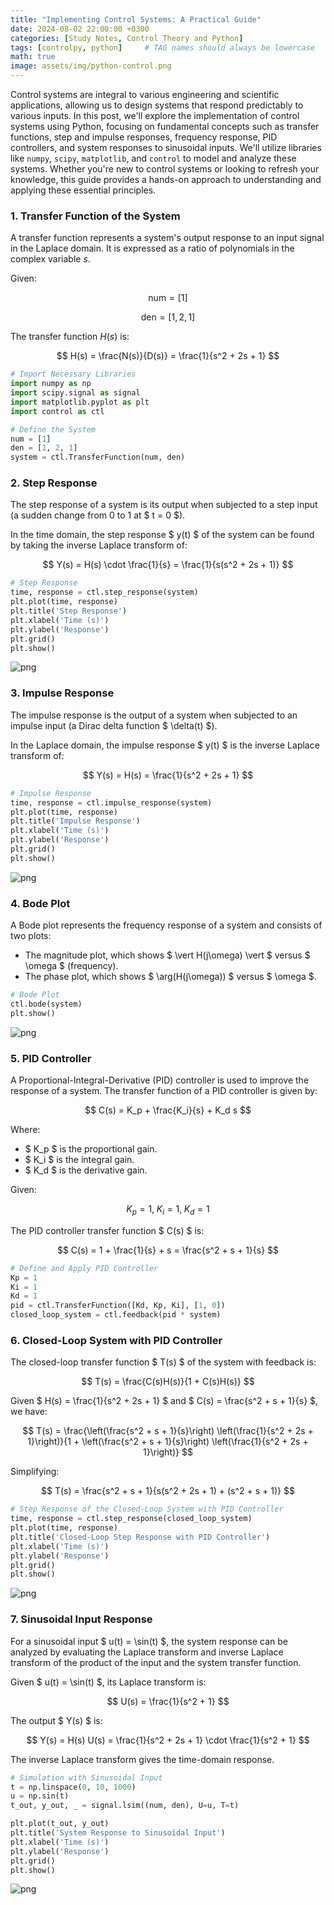 ```yaml
---
title: "Implementing Control Systems: A Practical Guide"
date: 2024-08-02 22:00:00 +0300
categories: [Study Notes, Control Theory and Python]
tags: [controlpy, python]     # TAG names should always be lowercase
math: true
image: assets/img/python-control.png
---
```


Control systems are integral to various engineering and scientific applications, allowing us to design systems that respond predictably to various inputs. In this post, we'll explore the implementation of control systems using Python, focusing on fundamental concepts such as transfer functions, step and impulse responses, frequency response, PID controllers, and system responses to sinusoidal inputs. We'll utilize libraries like `numpy`, `scipy`, `matplotlib`, and `control` to model and analyze these systems. Whether you're new to control systems or looking to refresh your knowledge, this guide provides a hands-on approach to understanding and applying these essential principles.

### 1. Transfer Function of the System

A transfer function represents a system's output response to an input signal in the Laplace domain. It is expressed as a ratio of polynomials in the complex variable $s$.

Given:

$$ \text{num} = [1] $$

$$ \text{den} = [1, 2, 1] $$

The transfer function $H(s)$ is:

$$ H(s) = \frac{N(s)}{D(s)} = \frac{1}{s^2 + 2s + 1} $$

```python
# Import Necessary Libraries
import numpy as np
import scipy.signal as signal
import matplotlib.pyplot as plt
import control as ctl

# Define the System
num = [1]
den = [1, 2, 1]
system = ctl.TransferFunction(num, den)
```

### 2. Step Response

The step response of a system is its output when subjected to a step input (a sudden change from 0 to 1 at $ t = 0 $).

In the time domain, the step response $ y(t) $ of the system can be found by taking the inverse Laplace transform of:

$$ Y(s) = H(s) \cdot \frac{1}{s} = \frac{1}{s(s^2 + 2s + 1)} $$

```python
# Step Response
time, response = ctl.step_response(system)
plt.plot(time, response)
plt.title('Step Response')
plt.xlabel('Time (s)')
plt.ylabel('Response')
plt.grid()
plt.show()
```

![png](assets/img/control_notes/introduction_files/introduction_4_0.png)

### 3. Impulse Response

The impulse response is the output of a system when subjected to an impulse input (a Dirac delta function $ \delta(t) $).

In the Laplace domain, the impulse response $ y(t) $ is the inverse Laplace transform of:

$$ Y(s) = H(s) = \frac{1}{s^2 + 2s + 1} $$

```python
# Impulse Response
time, response = ctl.impulse_response(system)
plt.plot(time, response)
plt.title('Impulse Response')
plt.xlabel('Time (s)')
plt.ylabel('Response')
plt.grid()
plt.show()
```

![png](assets/img/control_notes/introduction_files/introduction_6_0.png)

### 4. Bode Plot

A Bode plot represents the frequency response of a system and consists of two plots:
- The magnitude plot, which shows $ \vert H(j\omega) \vert $ versus $ \omega $ (frequency).
- The phase plot, which shows $ \arg(H(j\omega)) $ versus $ \omega $.

```python
# Bode Plot
ctl.bode(system)
plt.show()
```

![png](assets/img/control_notes/introduction_files/introduction_8_0.png)

### 5. PID Controller

A Proportional-Integral-Derivative (PID) controller is used to improve the response of a system. The transfer function of a PID controller is given by:

$$ C(s) = K_p + \frac{K_i}{s} + K_d s $$

Where:
- $ K_p $ is the proportional gain.
- $ K_i $ is the integral gain.
- $ K_d $ is the derivative gain.

Given:

$$ K_p = 1, \; K_i = 1, \; K_d = 1 $$

The PID controller transfer function $ C(s) $ is:

$$ C(s) = 1 + \frac{1}{s} + s = \frac{s^2 + s + 1}{s} $$

```python
# Define and Apply PID Controller
Kp = 1
Ki = 1
Kd = 1
pid = ctl.TransferFunction([Kd, Kp, Ki], [1, 0])
closed_loop_system = ctl.feedback(pid * system)
```

### 6. Closed-Loop System with PID Controller

The closed-loop transfer function $ T(s) $ of the system with feedback is:

$$ T(s) = \frac{C(s)H(s)}{1 + C(s)H(s)} $$

Given $ H(s) = \frac{1}{s^2 + 2s + 1} $ and $ C(s) = \frac{s^2 + s + 1}{s} $, we have:

$$ T(s) = \frac{\left(\frac{s^2 + s + 1}{s}\right) \left(\frac{1}{s^2 + 2s + 1}\right)}{1 + \left(\frac{s^2 + s + 1}{s}\right) \left(\frac{1}{s^2 + 2s + 1}\right)} $$

Simplifying:

$$ T(s) = \frac{s^2 + s + 1}{s(s^2 + 2s + 1) + (s^2 + s + 1)} $$

```python
# Step Response of the Closed-Loop System with PID Controller
time, response = ctl.step_response(closed_loop_system)
plt.plot(time, response)
plt.title('Closed-Loop Step Response with PID Controller')
plt.xlabel('Time (s)')
plt.ylabel('Response')
plt.grid()
plt.show()
```

![png](assets/img/control_notes/introduction_files/introduction_12_0.png)

### 7. Sinusoidal Input Response

For a sinusoidal input $ u(t) = \sin(t) $, the system response can be analyzed by evaluating the Laplace transform and inverse Laplace transform of the product of the input and the system transfer function.

Given $ u(t) = \sin(t) $, its Laplace transform is:

$$ U(s) = \frac{1}{s^2 + 1} $$

The output $ Y(s) $ is:

$$ Y(s) = H(s) U(s) = \frac{1}{s^2 + 2s + 1} \cdot \frac{1}{s^2 + 1} $$

The inverse Laplace transform gives the time-domain response.

```python
# Simulation with Sinusoidal Input
t = np.linspace(0, 10, 1000)
u = np.sin(t)
t_out, y_out, _ = signal.lsim((num, den), U=u, T=t)

plt.plot(t_out, y_out)
plt.title('System Response to Sinusoidal Input')
plt.xlabel('Time (s)')
plt.ylabel('Response')
plt.grid()
plt.show()
```

![png](assets/img/control_notes/introduction_files/introduction_14_0.png)